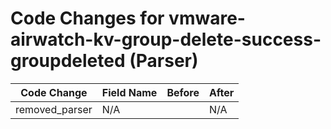 # Code Changes for vmware-airwatch-kv-group-delete-success-groupdeleted (Parser)

| Code Change | Field Name | Before | After |
|-------------|------------|--------|-------|
| removed_parser | N/A |  | N/A |